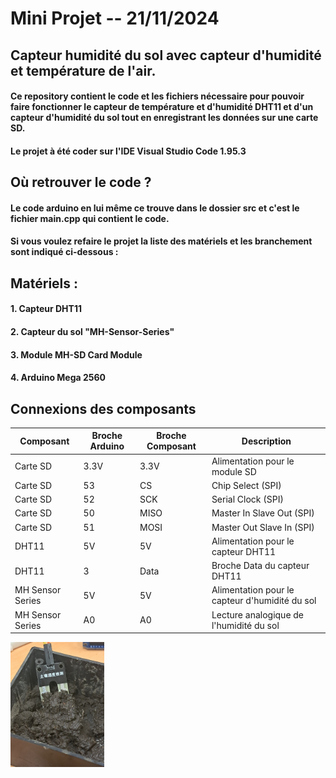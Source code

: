 # Mini Projet -- 21/11/2024 
## Capteur humidité du sol avec capteur d'humidité et température de l'air.

#### Ce repository contient le code et les fichiers nécessaire pour pouvoir faire fonctionner le capteur de température et d'humidité DHT11 et d'un capteur d'humidité du sol tout en enregistrant les données sur une carte SD.

#### Le projet à été coder sur l'IDE Visual Studio Code 1.95.3

## Où retrouver le code ?

#### Le code arduino en lui même ce trouve dans le dossier src et c'est le fichier main.cpp qui contient le code.

#### Si vous voulez refaire le projet la liste des matériels et les branchement sont indiqué ci-dessous : 


## Matériels :
#### 1. Capteur DHT11
#### 2. Capteur du sol "MH-Sensor-Series"
#### 3. Module MH-SD Card Module
#### 4. Arduino Mega 2560

## Connexions des composants

| Composant          | Broche Arduino | Broche Composant        | Description                                   |
|---------------------|----------------|--------------------------|-----------------------------------------------|
| Carte SD            | 3.3V           | 3.3V                    | Alimentation pour le module SD               |
| Carte SD            | 53             | CS                      | Chip Select (SPI)                            |
| Carte SD            | 52             | SCK                     | Serial Clock (SPI)                           |
| Carte SD            | 50             | MISO                    | Master In Slave Out (SPI)                    |
| Carte SD            | 51             | MOSI                    | Master Out Slave In (SPI)                    |
| DHT11               | 5V             | 5V                      | Alimentation pour le capteur DHT11           |
| DHT11               | 3              | Data                    | Broche Data du capteur DHT11                 |
| MH Sensor Series    | 5V             | 5V                      | Alimentation pour le capteur d'humidité du sol |
| MH Sensor Series    | A0             | A0                      | Lecture analogique de l'humidité du sol      |



<img src="photos/CapteurSol.jpg" alt="Description" width="150">